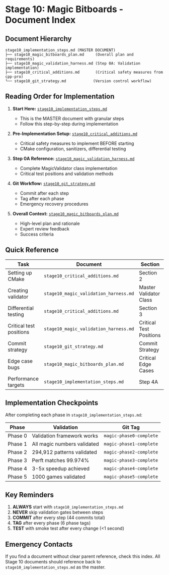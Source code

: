 # Stage 10: Magic Bitboards - Document Index

## Document Hierarchy

```
stage10_implementation_steps.md (MASTER DOCUMENT)
├── stage10_magic_bitboards_plan.md     (Overall plan and requirements)
├── stage10_magic_validation_harness.md (Step 0A: Validation implementation)
├── stage10_critical_additions.md       (Critical safety measures from cpp-pro)
└── stage10_git_strategy.md            (Version control workflow)
```

## Reading Order for Implementation

1. **Start Here:** [`stage10_implementation_steps.md`](./stage10_implementation_steps.md)
   - This is the MASTER document with granular steps
   - Follow this step-by-step during implementation

2. **Pre-Implementation Setup:** [`stage10_critical_additions.md`](./stage10_critical_additions.md)
   - Critical safety measures to implement BEFORE starting
   - CMake configuration, sanitizers, differential testing

3. **Step 0A Reference:** [`stage10_magic_validation_harness.md`](./stage10_magic_validation_harness.md)
   - Complete MagicValidator class implementation
   - Critical test positions and validation methods

4. **Git Workflow:** [`stage10_git_strategy.md`](./stage10_git_strategy.md)
   - Commit after each step
   - Tag after each phase
   - Emergency recovery procedures

5. **Overall Context:** [`stage10_magic_bitboards_plan.md`](./stage10_magic_bitboards_plan.md)
   - High-level plan and rationale
   - Expert review feedback
   - Success criteria

## Quick Reference

| Task | Document | Section |
|------|----------|---------|
| Setting up CMake | `stage10_critical_additions.md` | Section 2 |
| Creating validator | `stage10_magic_validation_harness.md` | Master Validator Class |
| Differential testing | `stage10_critical_additions.md` | Section 3 |
| Critical test positions | `stage10_magic_validation_harness.md` | Critical Test Positions |
| Commit strategy | `stage10_git_strategy.md` | Commit Strategy |
| Edge case bugs | `stage10_magic_bitboards_plan.md` | Critical Edge Cases |
| Performance targets | `stage10_implementation_steps.md` | Step 4A |

## Implementation Checkpoints

After completing each phase in `stage10_implementation_steps.md`:

| Phase | Validation | Git Tag |
|-------|------------|---------|
| Phase 0 | Validation framework works | `magic-phase0-complete` |
| Phase 1 | All magic numbers validated | `magic-phase1-complete` |
| Phase 2 | 294,912 patterns validated | `magic-phase2-complete` |
| Phase 3 | Perft matches 99.974% | `magic-phase3-complete` |
| Phase 4 | 3-5x speedup achieved | `magic-phase4-complete` |
| Phase 5 | 1000 games validated | `magic-phase5-complete` |

## Key Reminders

1. **ALWAYS** start with `stage10_implementation_steps.md`
2. **NEVER** skip validation gates between steps
3. **COMMIT** after every step (44 commits total)
4. **TAG** after every phase (6 phase tags)
5. **TEST** with smoke test after every change (<1 second)

## Emergency Contacts

If you find a document without clear parent reference, check this index.
All Stage 10 documents should reference back to `stage10_implementation_steps.md` as the master.